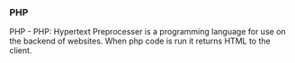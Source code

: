 ### PHP
PHP - PHP: Hypertext Preprocesser is a programming language for use on the backend of websites. When php code is run it returns HTML to the client.
